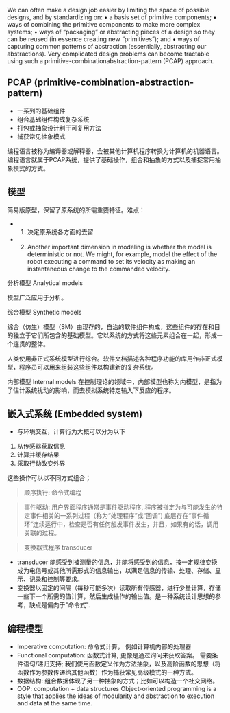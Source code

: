 We can often make a design job easier by limiting the space of possible designs, and by standardizing on:
• a basis set of primitive components;
• ways of combining the primitive components to make more complex systems;
• ways of “packaging” or abstracting pieces of a design so they can be reused (in essence creating new “primitives”); and
• ways of capturing common patterns of abstraction (essentially, abstracting our abstractions).
Very complicated design problems can become tractable using such a primitive-combinationabstraction-pattern (PCAP) approach. 

## PCAP (primitive-combination-abstraction-pattern)
- 一系列的基础组件
- 组合基础组件构成复杂系统
- 打包或抽象设计利于可复用方法
- 捕获常见抽象模式

编程语言被称为编译器或解释器，会被其他计算机程序转换为计算机的机器语言。编程语言就属于PCAP系统，提供了基础操作，组合和抽象的方式以及捕捉常用抽象模式的方式。

## 模型
简易版原型，保留了原系统的所需重要特征。难点：
- 1. 决定原系统各方面的去留
- 2. Another important dimension in modeling is whether the model is deterministic or not. We
might, for example, model the effect of the robot executing a command to set its velocity as making an instantaneous change to the commanded velocity. 

分析模型 Analytical models

模型广泛应用于分析。

综合模型 Synthetic models

综合（仿生）模型（SM）由现存的，自治的软件组件构成，这些组件的存在和目的独立于它们所包含的基础模型。它以系统的方式将这些元素组合在一起，形成一个连贯的整体。

人类使用非正式系统模型进行综合。软件文档描述各种程序功能的库用作非正式模型，程序员可以用来组装这些组件以构建新的复杂系统。

内部模型 Internal models 
在控制理论的领域中，内部模型也称为内模型，是指为了估计系统扰动的影响，而去模拟系统特定输入下反应的程序。

## 嵌入式系统 (Embedded system)
- 与环境交互，计算行为大概可以分为以下
1. 从传感器获取信息
2. 计算并缓存结果
3. 采取行动改变外界

这些操作可以以不同方式组合；

> 顺序执行: 命令式编程

> 事件驱动: 用户界面程序通常是事件驱动程序, 程序被指定为与可能发生的特定事件相关的一系列过程（称为“处理程序”或“回调”)
> 底层存在“事件循环”连续运行中，检查是否有任何触发事件发生，并且，如果有的话，调用关联的过程。

> 变换器式程序 transducer
- transducer 能感受到被测量的信息，并能将感受到的信息，按一定规律变换成为电信号或其他所需形式的信息输出，以满足信息的传输、处理、存储、显示、记录和控制等要求。
- 变换器以固定的间隔（每秒可能多次）读取所有传感器，进行少量计算，存储一些下一个所需的值计算，然后生成操作的输出值。是一种系统设计思想的参考，缺点是偏向于"命令式".

## 编程模型 
- Imperative computation: 命令式计算， 例如计算机内部的处理器
- Functional computation: 函数式计算, 更像是通过询问来获取答案。 需要条件语句/递归支持; 我们使用函数定义作为方法抽象，以及高阶函数的思想（将函数作为参数传递给其他函数）作为捕获常见高级模式的一种方式。
- 数据结构: 组合数据体现了另一种抽象的方式；比如可以构造一个社交网络。
- OOP: computation + data structures
Object-oriented programming is a style that applies the ideas of modularity and abstraction to
execution and data at the same time. 